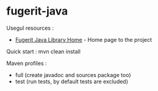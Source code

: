 # fugerit-java

Usegul resources : 
* [Fugerit Java Library Home](http://www.fugerit.org/java/) - Home page to the project

Quick start : 
 	mvn clean install
 	
Maven profiles :
- full (create javadoc and sources package too)
- test (run tests, by default tests are excluded) 